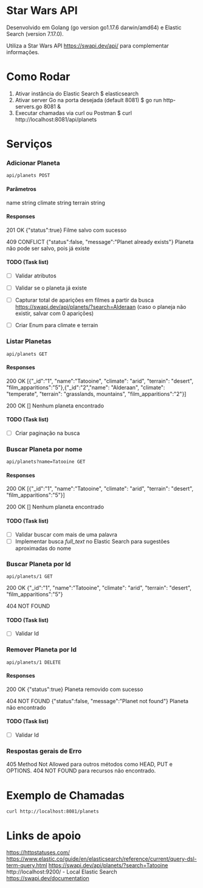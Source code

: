 # Star Wars API

Desenvolvido em Golang  (go version go1.17.6 darwin/amd64) e Elastic Search (version 7.17.0).

Utiliza a Star Wars API https://swapi.dev/api/ para complementar informações.

# Como Rodar

 1. Ativar instância do Elastic Search
	 $ elasticsearch
 2. Ativar server Go na porta desejada (default 8081)
	$ go run http-servers.go 8081 &
 3. Executar chamadas via curl ou Postman
	$ curl http://localhost:8081/api/planets

# Serviços

 ### Adicionar Planeta

	api/planets POST

#### Parâmetros

name string
climate string
terrain string

#### Responses

201 OK 
{"status":true}
Filme salvo com sucesso

409 CONFLICT 
{"status":false, "message":"Planet already exists"}
Planeta não pode ser salvo, pois já existe

#### TODO (Task list)

- [ ] Validar atributos
- [ ] Validar se o planeta já existe
- [ ] Capturar total de aparições em filmes a partir da busca https://swapi.dev/api/planets/?search=Alderaan (caso o planeja não existir, salvar com 0 aparições)
- [ ] Criar Enum para climate e terrain


### Listar Planetas

	api/planets GET

#### Responses

200 OK 
[{"_id":"1", "name":"Tatooine", "climate": "arid", "terrain": "desert", "film_apparitions":"5"},{"_id":"2","name": "Alderaan", "climate": "temperate", "terrain": "grasslands, mountains", "film_apparitions":"2"}]

200 OK
[]
Nenhum planeta encontrado

#### TODO (Task list)

- [ ] Criar paginação na busca

### Buscar Planeta por nome

	api/planets?name=Tatooine GET

#### Responses

200 OK 
[{"_id":"1", "name":"Tatooine", "climate": "arid", "terrain": "desert", "film_apparitions":"5"}]

200 OK
[]
Nenhum planeta encontrado

#### TODO (Task list)

- [ ] Validar buscar com mais de uma palavra
- [ ] Implementar busca *full_text* no Elastic Search para sugestões aproximadas do nome

### Buscar Planeta por Id

	api/planets/1 GET

200 OK {"_id":"1", "name":"Tatooine", "climate": "arid", "terrain": "desert", "film_apparitions":"5"}

404 NOT FOUND

#### TODO (Task list)

- [ ] Validar Id

### Remover Planeta por Id

	api/planets/1 DELETE

#### Responses

200 OK 
{"status":true}
Planeta removido com sucesso

404 NOT FOUND 
{"status":false, "message":"Planet not found"}
Planeta não encontrado

#### TODO (Task list)

- [ ] Validar Id

### Respostas gerais de Erro

405 Method Not Allowed para outros métodos como HEAD, PUT e OPTIONS.
404 NOT FOUND para recursos não encontrado.

# Exemplo de Chamadas

	curl http://localhost:8081/planets

# Links de apoio

https://httpstatuses.com/
https://www.elastic.co/guide/en/elasticsearch/reference/current/query-dsl-term-query.html
https://swapi.dev/api/planets/?search=Tatooine
http://localhost:9200/ - Local Elastic Search
https://swapi.dev/documentation